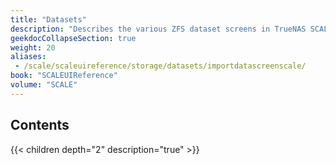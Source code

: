 ```yaml
---
title: "Datasets"
description: "Describes the various ZFS dataset screens in TrueNAS SCALE."
geekdocCollapseSection: true
weight: 20
aliases:
 - /scale/scaleuireference/storage/datasets/importdatascreenscale/
book: "SCALEUIReference"
volume: "SCALE"
---
```


## Contents

{{< children depth="2" description="true" >}}
